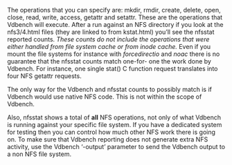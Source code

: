 The operations that you can specify are: mkdir, rmdir, create, delete, open, close, read, write, access, getattr and setattr. These are the operations that Vdbench will execute. After a run against an NFS directory if you look at the nfs3/4.html files (they are linked to from kstat.html) you’ll see the nfsstat reported counts. *These counts do not include the operations that were either handled from file system cache or from inode cache.* Even if you mount the file systems for instance with *forcedirectio* and *noac* there is no guarantee that the nfsstat counts match one-for- one the work done by Vdbench. For instance, one single stat() C function request translates into four NFS getattr requests.

The only way for the Vdbench and nfsstat counts to possibly match is if Vdbench would use native NFS code. This is not within the scope of Vdbench.

 

Also, nfsstat shows a total of **all** NFS operations, not only of what Vdbench is running against your specific file system. If you have a dedicated system for testing then you can control how much other NFS work there is going on. To make sure that Vdbench reporting does not generate extra NFS activity, use the Vdbench ‘-output’ parameter to send the Vdbench output to a non NFS file system.